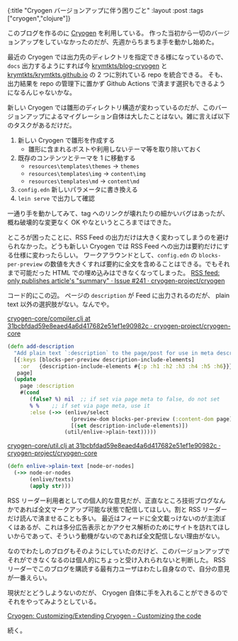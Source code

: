 {:title "Cryogen バージョンアップに伴う困りごと"
:layout :post
:tags ["cryogen","clojure"]}

このブログを作るのに [Cryogen](https://github.com/cryogen-project/cryogen) を利用している。
作った当初から一切のバージョンアップをしていなかったのだが、先週からちまちま手を動かし始めた。

最近の Cryogen では出力先のディレクトリを指定できる様になっているので、 `docs` 出力するようにすれば今 [krymtkts/blog-cryogen](https://github.com/krymtkts/blog-cryogen) と [krymtkts/krymtkts.github.io](https://github.com/krymtkts/krymtkts.github.io) の 2 つに別れている repo を統合できる。
そも、出力結果を repo の管理下に置かず Github Actions で済ます選択もできるようになるんじゃないかな。

新しい Cryogen では雛形のディレクトリ構造が変わっているのだが、このバージョンアップによるマイグレーション自体は大したことはない。雑に言えば以下のタスクがあるだけだ。

1. 新しい Cryogen で雛形を作成する
   - 雛形に含まれるポストや利用しないテーマ等を取り除いておく
2. 既存のコンテンツとテーマを 1 に移動する
   - `resources\templates\themes` -> `themes`
   - `resources\templates\img` -> `content\img`
   - `resources\templates\md` -> `content\md`
3. `config.edn` 新しいパラメータに書き換える
4. `lein serve` で出力して確認

一通り手を動かしてみて、tag へのリンクが壊れたりの細かいバグはあったが、概ね破壊的な変更なく OK やなというところまではできた。

ところが困ったことに、RSS Feed の出力だけは大きく変わってしまうのを避けられなかった。どうも新しい Cryogen では RSS Feed への出力は要約だけにする仕様に変わったらしい。
ワークアラウンドとして、`config.edn` の `blocks-per-preview` の数値を大きくすれば要約に全文を含めることはできる。でもそれまで可能だった HTML での埋め込みはできなくなってしまった。
[RSS feed: only publishes article's "summary" · Issue #241 · cryogen-project/cryogen](https://github.com/cryogen-project/cryogen/issues/241)

コード的にこの辺。 ページの `description` が Feed に出力されるのだが、 plain text 以外の選択肢がない。なんでや。

[cryogen-core/compiler.clj at 31bcbfdad59e8eaed4a6d417682e51ef1e90982c · cryogen-project/cryogen-core](https://github.com/cryogen-project/cryogen-core/blob/31bcbfdad59e8eaed4a6d417682e51ef1e90982c/src/cryogen_core/compiler.clj#L474-L487)

```clojure
(defn add-description
  "Add plain text `:description` to the page/post for use in meta description etc."
  [{:keys [blocks-per-preview description-include-elements]
    :or   {description-include-elements #{:p :h1 :h2 :h3 :h4 :h5 :h6}}}
   page]
  (update
    page :description
    #(cond
       (false? %) nil  ;; if set via page meta to false, do not set
       % %    ;; if set via page meta, use it
       :else (->> (enlive/select
                    (preview-dom blocks-per-preview (:content-dom page))
                    [(set description-include-elements)])
                  (util/enlive->plain-text)))))
```

[cryogen-core/util.clj at 31bcbfdad59e8eaed4a6d417682e51ef1e90982c · cryogen-project/cryogen-core](https://github.com/cryogen-project/cryogen-core/blob/31bcbfdad59e8eaed4a6d417682e51ef1e90982c/src/cryogen_core/util.clj#L38-L41)

```clojure
(defn enlive->plain-text [node-or-nodes]
  (->> node-or-nodes
       (enlive/texts)
       (apply str)))
```

RSS リーダー利用者としての個人的な意見だが、正直なところ技術ブログなんかであれば全文マークアップ可能な状態で配信してほしい。割と RSS リーダーだけ読んで済ませることも多い。
最近はフィードに全文載っけないのが主流ぽくはあるが、これは多分広告表示とかアクセス解析のためにサイトを訪れてほしいからであって、そういう動機がないのであれば全文配信しない理由がない。

なのでわたしのブログもそのようにしていたのだけど、このバージョンアップでそれができなくなるのは個人的にちょっと受け入れられないと判断した。
RSS リーダーでこのブログを購読する最有力ユーザはわたし自身なので、自分の意見が一番えらい。

現状だとどうしようないのだが、 Cryogen 自体に手を入れることができるのでそれをやってみようとしている。

[Cryogen: Customizing/Extending Cryogen - Customizing the code](https://cryogenweb.org/docs/customizing-cryogen.html#customizing-the-code)

続く。

